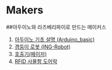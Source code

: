 # Makers
##아두이노와 라즈베리파이로 만드는 메이커스  
1.  [아두이노 기초 설명 (Arduino_basic)](https://github.com/alscjf909/Arduino_basic)
2.  [겸둥이 로봇 (ING-Robot)](https://github.com/haedal-with-knu/Makers2/tree/master/ING-Robot)
3.  [호출기(페이저)](https://github.com/haedal-with-knu/Makers2/tree/master/Arduino_Pager)
4.  [RFID 사물함 도어락]()

